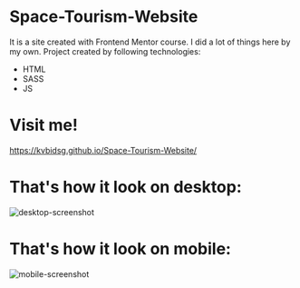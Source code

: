 # Space-Tourism-Website
It is a site created with Frontend Mentor course. I did a lot of things here by my own. Project created by following technologies:
* HTML
* SASS
* JS

# Visit me!
https://kvbidsg.github.io/Space-Tourism-Website/

# That's how it look on desktop:

![desktop-screenshot](https://user-images.githubusercontent.com/112346467/208084111-3fa5ff08-5b56-4d7f-8dd7-d74fc1243214.png)

# That's how it look on mobile:

![mobile-screenshot](https://user-images.githubusercontent.com/112346467/208084233-6fa4d92c-93ff-49e4-936f-a4e3ba68075a.png)
